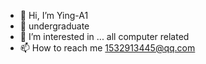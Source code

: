 - 👋 Hi, I’m Ying-A1
- 🌱 undergraduate
- 👀 I’m interested in ... all computer related
- 📫 How to reach me 1532913445@qq.com

<!---
Ying-A1/Ying-A1 is a ✨ special ✨ repository because its `README.md` (this file) appears on your GitHub profile.
You can click the Preview link to take a look at your changes.
--->
